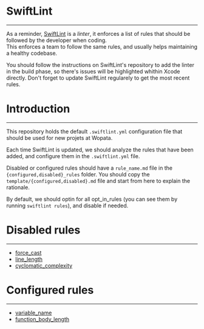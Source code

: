 # SwiftLint
----------
As a reminder, [SwiftLint](https://github.com/realm/SwiftLint) is a _linter_, it
enforces a list of rules that should be followed by the developer when coding.  
This enforces a team to follow the same rules, and usually helps maintaining a
healthy codebase.  

You should follow the instructions on SwiftLint's repository to add the linter
in the build phase, so there's issues will be highlighted whithin Xcode directly.
Don't forget to update SwiftLint regularely to get the most recent rules.

# Introduction
----------
This repository holds the default `.swiftlint.yml` configuration file
that should be used for new projets at Wopata.  

Each time SwiftLint is updated, we should analyze the rules that have been added, and configure them in the `.swiftlint.yml` file.  

Disabled or configured rules should have a `rule_name.md` file in the `{configured,disabled}_rules` folder. You should copy the `template/{configured,disabled}.md` file and start from here to explain the rationale.  

By default, we should optin for all opt_in_rules (you can see them by running `swiftlint rules`), and disable if needed.

# Disabled rules
----------
 - [force_cast](disabled_rules/force_cast.md)
 - [line_length](disabled_rules/line_length.md)
 - [cyclomatic_complexity](disabled_rules/cyclomatic_complexity.md)

# Configured rules
----------
 - [variable_name](configured_rules/variable_name.md)
 - [function_body_length](configured_rules/function_body_length.md)

